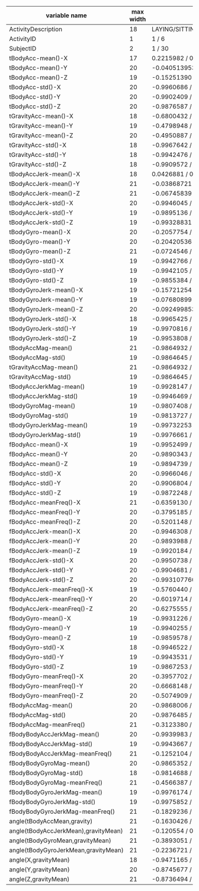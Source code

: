 variable name|max width|range|class
---|---|---|---
ActivityDescription|18|LAYING/SITTING/STANDING/WALKING/WALKING_DOWNSTAIRS/WALKING_UPSTAIRS|character
ActivityID|1|1 / 6|numeric
SubjectID|2| 1 / 30|numeric
tBodyAcc-mean()-X|17|0.2215982 / 0.3014610|numeric
tBodyAcc-mean()-Y|20|-0.040513953 / -0.001308288|numeric
tBodyAcc-mean()-Z|19|-0.15251390 / -0.07537847|numeric
tBodyAcc-std()-X|20|-0.9960686 /  0.6269171|numeric
tBodyAcc-std()-Y|20|-0.9902409 /  0.6169370|numeric
tBodyAcc-std()-Z|20|-0.9876587 /  0.6090179|numeric
tGravityAcc-mean()-X|18|-0.6800432 /  0.9745087|numeric
tGravityAcc-mean()-Y|19|-0.4798948 /  0.9565938|numeric
tGravityAcc-mean()-Z|20|-0.4950887 /  0.9578730|numeric
tGravityAcc-std()-X|18|-0.9967642 / -0.8295549|numeric
tGravityAcc-std()-Y|18|-0.9942476 / -0.6435784|numeric
tGravityAcc-std()-Z|18|-0.9909572 / -0.6101612|numeric
tBodyAccJerk-mean()-X|18|0.0426881 / 0.1301930|numeric
tBodyAccJerk-mean()-Y|21|-0.03868721 /  0.05681859|numeric
tBodyAccJerk-mean()-Z|21|-0.06745839 /  0.03805336|numeric
tBodyAccJerk-std()-X|20|-0.9946045 /  0.5442730|numeric
tBodyAccJerk-std()-Y|19|-0.9895136 /  0.3553067|numeric
tBodyAccJerk-std()-Z|19|-0.99328831 /  0.03101571|numeric
tBodyGyro-mean()-X|20|-0.2057754 /  0.1927045|numeric
tBodyGyro-mean()-Y|20|-0.20420536 /  0.02747076|numeric
tBodyGyro-mean()-Z|21|-0.0724546 /  0.1791021|numeric
tBodyGyro-std()-X|19|-0.9942766 /  0.2676572|numeric
tBodyGyro-std()-Y|19|-0.9942105 /  0.4765187|numeric
tBodyGyro-std()-Z|19|-0.9855384 /  0.5648758|numeric
tBodyGyroJerk-mean()-X|19|-0.15721254 / -0.02209163|numeric
tBodyGyroJerk-mean()-Y|19|-0.07680899 / -0.01320228|numeric
tBodyGyroJerk-mean()-Z|20|-0.092499853 / -0.006940664|numeric
tBodyGyroJerk-std()-X|18|-0.9965425 /  0.1791486|numeric
tBodyGyroJerk-std()-Y|19|-0.9970816 /  0.2959459|numeric
tBodyGyroJerk-std()-Z|19|-0.9953808 /  0.1932065|numeric
tBodyAccMag-mean()|21|-0.9864932 /  0.6446043|numeric
tBodyAccMag-std()|19|-0.9864645 /  0.4284059|numeric
tGravityAccMag-mean()|21|-0.9864932 /  0.6446043|numeric
tGravityAccMag-std()|19|-0.9864645 /  0.4284059|numeric
tBodyAccJerkMag-mean()|19|-0.9928147 /  0.4344904|numeric
tBodyAccJerkMag-std()|19|-0.9946469 /  0.4506121|numeric
tBodyGyroMag-mean()|19|-0.9807408 /  0.4180046|numeric
tBodyGyroMag-std()|19|-0.9813727 /  0.2999760|numeric
tBodyGyroJerkMag-mean()|19|-0.99732253 /  0.08758166|numeric
tBodyGyroJerkMag-std()|19|-0.9976661 /  0.2501732|numeric
fBodyAcc-mean()-X|19|-0.9952499 /  0.5370120|numeric
fBodyAcc-mean()-Y|20|-0.9890343 /  0.5241877|numeric
fBodyAcc-mean()-Z|19|-0.9894739 /  0.2807360|numeric
fBodyAcc-std()-X|20|-0.9966046 /  0.6585065|numeric
fBodyAcc-std()-Y|20|-0.9906804 /  0.5601913|numeric
fBodyAcc-std()-Z|19|-0.9872248 /  0.6871242|numeric
fBodyAcc-meanFreq()-X|21|-0.6359130 /  0.1591236|numeric
fBodyAcc-meanFreq()-Y|20|-0.3795185 /  0.4665282|numeric
fBodyAcc-meanFreq()-Z|20|-0.5201148 /  0.4025326|numeric
fBodyAccJerk-mean()-X|20|-0.9946308 /  0.4743173|numeric
fBodyAccJerk-mean()-Y|20|-0.9893988 /  0.2767169|numeric
fBodyAccJerk-mean()-Z|19|-0.9920184 /  0.1577757|numeric
fBodyAccJerk-std()-X|20|-0.9950738 /  0.4768039|numeric
fBodyAccJerk-std()-Y|20|-0.9904681 /  0.3497713|numeric
fBodyAccJerk-std()-Z|20|-0.993107760 / -0.006236475|numeric
fBodyAccJerk-meanFreq()-X|19|-0.5760440 /  0.3314493|numeric
fBodyAccJerk-meanFreq()-Y|20|-0.6019714 /  0.1956773|numeric
fBodyAccJerk-meanFreq()-Z|20|-0.6275555 /  0.2301079|numeric
fBodyGyro-mean()-X|19|-0.9931226 /  0.4749624|numeric
fBodyGyro-mean()-Y|19|-0.9940255 /  0.3288170|numeric
fBodyGyro-mean()-Z|19|-0.9859578 /  0.4924144|numeric
fBodyGyro-std()-X|18|-0.9946522 /  0.1966133|numeric
fBodyGyro-std()-Y|19|-0.9943531 /  0.6462336|numeric
fBodyGyro-std()-Z|19|-0.9867253 /  0.5224542|numeric
fBodyGyro-meanFreq()-X|20|-0.3957702 /  0.2492094|numeric
fBodyGyro-meanFreq()-Y|20|-0.6668148 /  0.2731413|numeric
fBodyGyro-meanFreq()-Z|20|-0.5074909 /  0.3770741|numeric
fBodyAccMag-mean()|20|-0.9868006 /  0.5866376|numeric
fBodyAccMag-std()|20|-0.9876485 /  0.1786846|numeric
fBodyAccMag-meanFreq()|21|-0.3123380 /  0.4358469|numeric
fBodyBodyAccJerkMag-mean()|20|-0.9939983 /  0.5384048|numeric
fBodyBodyAccJerkMag-std()|19|-0.9943667 /  0.3163464|numeric
fBodyBodyAccJerkMag-meanFreq()|21|-0.1252104 /  0.4880885|numeric
fBodyBodyGyroMag-mean()|20|-0.9865352 /  0.2039798|numeric
fBodyBodyGyroMag-std()|18|-0.9814688 /  0.2366597|numeric
fBodyBodyGyroMag-meanFreq()|21|-0.4566387 /  0.4095216|numeric
fBodyBodyGyroJerkMag-mean()|19|-0.9976174 /  0.1466186|numeric
fBodyBodyGyroJerkMag-std()|19|-0.9975852 /  0.2878346|numeric
fBodyBodyGyroJerkMag-meanFreq()|21|-0.1829236 /  0.4263017|numeric
angle(tBodyAccMean,gravity)|21|-0.1630426 /  0.1291540|numeric
angle(tBodyAccJerkMean),gravityMean)|21|-0.120554 /  0.203260|numeric
angle(tBodyGyroMean,gravityMean)|21|-0.3893051 /  0.4441012|numeric
angle(tBodyGyroJerkMean,gravityMean)|21|-0.2236721 /  0.1823848|numeric
angle(X,gravityMean)|18|-0.9471165 /  0.7377844|numeric
angle(Y,gravityMean)|20|-0.8745677 /  0.4247612|numeric
angle(Z,gravityMean)|21|-0.8736494 /  0.3904444|numeric
